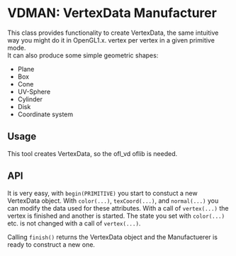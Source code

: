 VDMAN: VertexData Manufacturer
================================================================================
This class provides functionality to create VertexData, the same intuitive
way you might do it in OpenGL1.x. vertex per vertex in a given primitive
mode.  
It can also produce some simple geometric shapes:  

- Plane
- Box
- Cone
- UV-Sphere
- Cylinder
- Disk
- Coordinate system

Usage
--------------------------------------------------------------------------------

This tool creates VertexData, so the ofl_vd oflib is needed.

API
--------------------------------------------------------------------------------
It is very easy, with `begin(PRIMITIVE)` you start to constuct a new
VertexData object. With `color(...)`, `texCoord(...)`, and `normal(...)` you can
modify the data used for these attributes. With a call of `vertex(...)` the
vertex is finished and another is started. The state you set with `color(...)`
etc. is not changed with a call of `vertex(...)`.

Calling `finish()` returns the VertexData object and the Manufactuerer is
ready to construct a new one.



